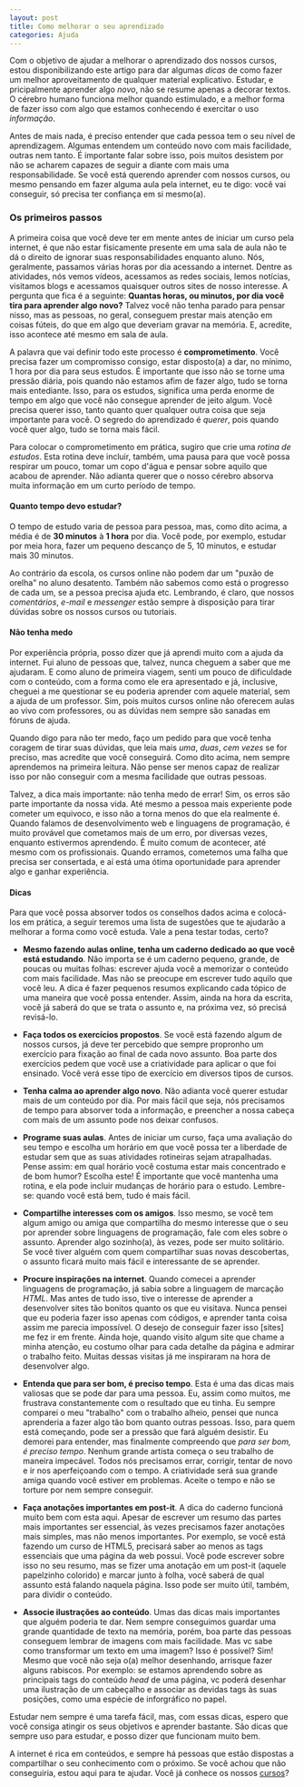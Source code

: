```yaml
---
layout: post
title: Como melhorar o seu aprendizado
categories: Ajuda
---
```


Com o objetivo de ajudar a melhorar o aprendizado dos nossos cursos, estou disponibilizando este artigo para dar algumas *dicas* de como fazer um melhor aproveitamento de qualquer material explicativo. Estudar, e pricipalmente aprender algo *novo*, não se resume apenas a decorar textos. O cérebro humano funciona melhor quando estimulado, e a melhor forma de fazer isso com algo que estamos conhecendo é exercitar o uso *informação*.

Antes de mais nada, é preciso entender que cada pessoa tem o seu nível de aprendizagem. Algumas entendem um conteúdo novo com mais facilidade, outras nem tanto. É importante falar sobre isso, pois muitos desistem por não se acharem capazes de seguir a diante com mais uma responsabilidade. Se você está querendo aprender com nossos cursos, ou mesmo pensando em fazer alguma aula pela internet, eu te digo: você vai conseguir, só precisa ter confiança em si mesmo(a).

### Os primeiros passos

A primeira coisa que você deve ter em mente antes de iniciar um curso pela internet, é que não estar fisicamente presente em uma sala de aula não te dá o direito de ignorar suas responsabilidades enquanto aluno. Nós, geralmente, passamos várias horas por dia acessando a internet. Dentre as atividades, nós vemos vídeos, acessamos as redes sociais, lemos notícias, visitamos blogs e acessamos quaisquer outros sites de nosso interesse. A pergunta que fica é a seguinte: **Quantas horas, ou minutos, por dia você tira para aprender algo novo?** Talvez você não tenha parado para pensar nisso, mas as pessoas, no geral, conseguem prestar mais atenção em coisas fúteis, do que em algo que deveriam gravar na memória. E, acredite, isso acontece até mesmo em sala de aula.

A palavra que vai definir todo este processo é **comprometimento**. Você precisa fazer um compromisso consigo, estar disposto(a) a dar, no mínimo, 1 hora por dia para seus estudos. É importante que isso não se torne uma pressão diária, pois quando não estamos afim de fazer algo, tudo se torna mais entediante. Isso, para os estudos, significa uma perda enorme de tempo em algo que você não consegue aprender de jeito algum. Você precisa querer isso, tanto quanto quer qualquer outra coisa que seja importante para você. O segredo do aprendizado é *querer*, pois quando você quer algo, tudo se torna mais fácil.

Para colocar o comprometimento em prática, sugiro que crie uma *rotina de estudos*. Esta rotina deve incluir, também, uma pausa para que você possa respirar um pouco, tomar um copo d'água e pensar sobre aquilo que acabou de aprender. Não adianta querer que o nosso cérebro absorva muita informação em um curto período de tempo.

#### Quanto tempo devo estudar?

O tempo de estudo varia de pessoa para pessoa, mas, como dito acima, a média é de **30 minutos** à **1 hora** por dia. Você pode, por exemplo, estudar por meia hora, fazer um pequeno descanço de 5, 10 minutos, e estudar mais 30 minutos.

Ao contrário da escola, os cursos online não podem dar um "puxão de orelha" no aluno desatento. Também não sabemos como está o progresso de cada um, se a pessoa precisa ajuda etc. Lembrando, é claro, que nossos *comentários*, *e-mail* e *messenger* estão sempre à disposição para tirar dúvidas sobre os nossos cursos ou tutoriais.

#### Não tenha medo

Por experiência própria, posso dizer que já aprendi muito com a ajuda da internet. Fui aluno de pessoas que, talvez, nunca cheguem a saber que me ajudaram. E como aluno de primeira viagem, senti um pouco de dificuldade com o conteúdo, com a forma como ele era apresentado e já, inclusive, cheguei a me questionar se eu poderia aprender com aquele material, sem a ajuda de um professor. Sim, pois muitos cursos online não oferecem aulas ao vivo com professores, ou as dúvidas nem sempre são sanadas em fóruns de ajuda.

Quando digo para não ter medo, faço um pedido para que você tenha coragem de tirar suas dúvidas, que leia mais *uma*, *duas*, *cem vezes* se for preciso, mas acredite que você conseguirá. Como dito acima, nem sempre aprendemos na primeira leitura. Não pense ser menos capaz de realizar isso por não conseguir com a mesma facilidade que outras pessoas.

Talvez, a dica mais importante: não tenha medo de errar! Sim, os erros são parte importante da nossa vida. Até mesmo a pessoa mais experiente pode cometer um equivoco, e isso não a torna menos do que ela realmente é. Quando falamos de desenvolvimento web e linguagens de programação, é muito provável que cometamos mais de um erro, por diversas vezes, enquanto estivermos aprendendo. É muito comum de acontecer, até mesmo com os profissionais. Quando erramos, cometemos uma falha que precisa ser consertada, e aí está uma ótima oportunidade para aprender algo e ganhar experiência.

#### Dicas

Para que você possa absorver todos os conselhos dados acima e colocá-los em prática, a seguir teremos uma lista de sugestões que te ajudarão a melhorar a forma como você estuda. Vale a pena testar todas, certo?

- **Mesmo fazendo aulas online, tenha um caderno dedicado ao que você está estudando**. Não importa se é um caderno pequeno, grande, de poucas ou muitas folhas: escrever ajuda você a memorizar o conteúdo com mais facilidade. Mas não se preocupe em escrever tudo aquilo que você leu. A dica é fazer pequenos resumos explicando cada tópico de uma maneira que você possa entender. Assim, ainda na hora da escrita, você já saberá do que se trata o assunto e, na próxima vez, só precisá revisá-lo.

- **Faça todos os exercícios propostos**. Se você está fazendo algum de nossos cursos, já deve ter percebido que sempre propronho um exercício para fixação ao final de cada novo assunto. Boa parte dos exercícios pedem que você use a criatividade para aplicar o que foi ensinado. Você verá esse tipo de exercício em diversos tipos de cursos.

- **Tenha calma ao aprender algo novo**. Não adianta você querer estudar mais de um conteúdo por dia. Por mais fácil que seja, nós precisamos de tempo para absorver toda a informação, e preencher a nossa cabeça com mais de um assunto pode nos deixar confusos.

- **Programe suas aulas**. Antes de iniciar um curso, faça uma avaliação do seu tempo e escolha um horário em que você possa ter a liberdade de estudar sem que as suas atividades rotineiras sejam atrapalhadas. Pense assim: em qual horário você costuma estar mais concentrado e de bom humor? Escolha este! É importante que você mantenha uma rotina, e ela pode incluir mudanças de horário para o estudo. Lembre-se: quando você está bem, tudo é mais fácil.

- **Compartilhe interesses com os amigos**. Isso mesmo, se você tem algum amigo ou amiga que compartilha do mesmo interesse que o seu por aprender sobre linguagens de programação, fale com eles sobre o assunto. Aprender algo sozinho(a), às vezes, pode ser muito solitário. Se você tiver alguém com quem compartilhar suas novas descobertas, o assunto ficará muito mais fácil e interessante de se aprender.

- **Procure inspirações na internet**. Quando comecei a aprender linguagens de programação, já sabia sobre a linguagem de marcação *HTML*. Mas antes de tudo isso, tive o interesse de aprender a desenvolver sites tão bonitos quanto os que eu visitava. Nunca pensei que eu poderia fazer isso apenas com códigos, e aprender tanta coisa assim me parecia impossível. O desejo de conseguir fazer isso [sites] me fez ir em frente. Ainda hoje, quando visito algum site que chame a minha atenção, eu costumo olhar para cada detalhe da página e admirar o trabalho feito. Muitas dessas visitas já me inspiraram na hora de desenvolver algo.

- **Entenda que para ser bom, é preciso tempo**. Esta é uma das dicas mais valiosas que se pode dar para uma pessoa. Eu, assim como muitos, me frustrava constantemente com o resultado que eu tinha. Eu sempre comparei o meu "trabalho" com o trabalho alheio, pensei que nunca aprenderia a fazer algo tão bom quanto outras pessoas. Isso, para quem está começando, pode ser a pressão que fará alguém desistir. Eu demorei para entender, mas finalmente compreendo que *para ser bom, é preciso tempo*. Nenhum grande artista começa o seu trabalho de maneira impecável. Todos nós precisamos errar, corrigir, tentar de novo e ir nos aperfeiçoando com o tempo. A criatividade será sua grande amiga quando você estiver em problemas. Aceite o tempo e não se torture por nem sempre conseguir.

- **Faça anotações importantes em post-it**. A dica do caderno funcioná muito bem com esta aqui. Apesar de escrever um resumo das partes mais importantes ser essencial, às vezes precisamos fazer anotações mais simples, mas não menos importantes. Por exemplo, se você está fazendo um curso de HTML5, precisará saber ao menos as tags essenciais que uma página da web possui. Você pode escrever sobre isso no seu resumo, mas se fizer uma anotação em um post-it (aquele papelzinho colorido) e marcar junto à folha, você saberá de qual assunto está falando naquela página. Isso pode ser muito útil, também, para dividir o conteúdo.

- **Associe ilustrações ao conteúdo**. Umas das dicas mais importantes que alguém poderia te dar. Nem sempre conseguimos guardar uma grande quantidade de texto na memória, porém, boa parte das pessoas conseguem lembrar de imagens com mais facilidade. Mas vc sabe como transformar um texto em uma imagem? Isso é possível? Sim! Mesmo que você não seja o(a) melhor desenhando, arrisque fazer alguns rabiscos. Por exemplo: se estamos aprendendo sobre as principais tags do conteúdo *head* de uma página, vc poderá desenhar uma ilustração de um cabeçalho e associar as devidas tags às suas posições, como uma espécie de inforgráfico no papel.

Estudar nem sempre é uma tarefa fácil, mas, com essas dicas, espero que você consiga atingir os seus objetivos e aprender bastante. São dicas que sempre uso para estudar, e posso dizer que funcionam muito bem.

A internet é rica em conteúdos, e sempre há pessoas que estão dispostas a compartilhar o seu conhecimento com o próximo. Se você achou que não conseguiria, estou aqui para te ajudar. Você já conhece os nossos [cursos](https://envolte.ga/cursos/)? 
